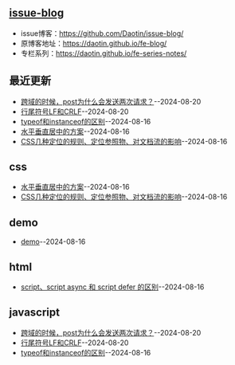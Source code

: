 ## [issue-blog](https://github.com/Daotin/issue-blog/)
- issue博客：https://github.com/Daotin/issue-blog/
- 原博客地址：https://daotin.github.io/fe-blog/
- 专栏系列：https://daotin.github.io/fe-series-notes/

## 最近更新
- [跨域的时候，post为什么会发送两次请求？](https://github.com/Daotin/issue-blog/issues/7)--2024-08-20
- [行尾符号LF和CRLF](https://github.com/Daotin/issue-blog/issues/6)--2024-08-20
- [typeof和instanceof的区别](https://github.com/Daotin/issue-blog/issues/5)--2024-08-16
- [水平垂直居中的方案](https://github.com/Daotin/issue-blog/issues/4)--2024-08-16
- [CSS几种定位的规则、定位参照物、对文档流的影响](https://github.com/Daotin/issue-blog/issues/3)--2024-08-16
## css
- [水平垂直居中的方案](https://github.com/Daotin/issue-blog/issues/4)--2024-08-16
- [CSS几种定位的规则、定位参照物、对文档流的影响](https://github.com/Daotin/issue-blog/issues/3)--2024-08-16
## demo
- [demo](https://github.com/Daotin/issue-blog/issues/1)--2024-08-16
## html
- [script、script async 和 script defer 的区别](https://github.com/Daotin/issue-blog/issues/2)--2024-08-16
## javascript
- [跨域的时候，post为什么会发送两次请求？](https://github.com/Daotin/issue-blog/issues/7)--2024-08-20
- [行尾符号LF和CRLF](https://github.com/Daotin/issue-blog/issues/6)--2024-08-20
- [typeof和instanceof的区别](https://github.com/Daotin/issue-blog/issues/5)--2024-08-16
